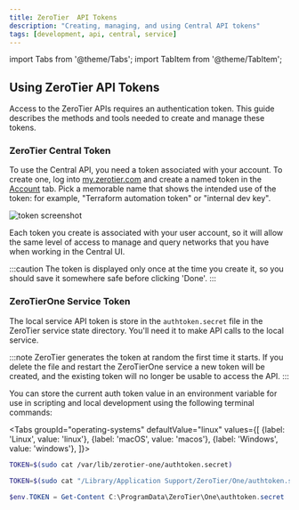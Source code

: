 ```yaml
---
title: ZeroTier  API Tokens
description: "Creating, managing, and using Central API tokens"
tags: [development, api, central, service]
---
```


import Tabs from '@theme/Tabs';
import TabItem from '@theme/TabItem';

## Using ZeroTier API Tokens

Access to the ZeroTier APIs requires an authentication token. This guide describes the methods and tools needed to create and manage these tokens.

### ZeroTier Central Token

To use the Central API, you need a token associated with your account. To create one, log into [my.zerotier.com](https://my.zerotier.com) and create a named token in the [Account](https://my.zerotier.com/account) tab. Pick a memorable name that shows the intended use of the token: for example, "Terraform automation token" or "internal dev key".

![token screenshot](https://i.imgur.com/WYM2jKl.png)

Each token you create is associated with your user account, so it will allow the same level of access to manage and query networks that you have when working in the Central UI.

:::caution
The token is displayed only once at the time you create it, so you should save it somewhere safe before clicking 'Done'.
:::

### ZeroTierOne Service Token

The local service API token is store in the `authtoken.secret` file in the ZeroTier service state directory. You'll need it to make API calls to the local service.

:::note
ZeroTier generates the token at random the first time it starts. If you delete the file and restart the ZeroTierOne service a new token will be created, and the existing token will no longer be usable to access the API.
:::

You can store the current auth token value in an environment variable for use in scripting and local development using the following terminal commands:

<Tabs
    groupId="operating-systems"
    defaultValue="linux"
    values={[
    {label: 'Linux', value: 'linux'},
    {label: 'macOS', value: 'macos'},
    {label: 'Windows', value: 'windows'},
]}>
<TabItem value="linux">

```sh
TOKEN=$(sudo cat /var/lib/zerotier-one/authtoken.secret)
```

</TabItem>
<TabItem value="macos">

```sh
TOKEN=$(sudo cat "/Library/Application Support/ZeroTier/One/authtoken.secret")
```

</TabItem>
<TabItem value="windows">

```powershell
$env.TOKEN = Get-Content C:\ProgramData\ZeroTier\One\authtoken.secret
```

</TabItem>
</Tabs>
